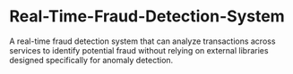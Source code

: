 # Real-Time-Fraud-Detection-System
A real-time fraud detection system that can analyze transactions across services to identify potential fraud without relying on external libraries designed specifically for anomaly detection.
